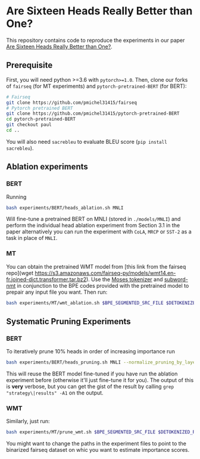 # Are Sixteen Heads Really Better than One?

This repository contains code to reproduce the experiments in our paper [Are Sixteen Heads Really Better than One?](https://arxiv.org/abs/1905.10650).

## Prerequisite

First, you will need python >=3.6 with `pytorch>=1.0`. Then, clone our forks of `fairseq` (for MT experiments) and `pytorch-pretrained-BERT` (for BERT):

```bash
# Fairseq
git clone https://github.com/pmichel31415/fairseq
# Pytorch pretrained BERT
git clone https://github.com/pmichel31415/pytorch-pretrained-BERT
cd pytorch-pretrained-BERT
git checkout paul
cd ..
```

You will also need `sacrebleu` to evaluate BLEU score  (`pip install sacrebleu`).

## Ablation experiments

### BERT

Running

```bash
bash experiments/BERT/heads_ablation.sh MNLI
```

Will fine-tune a pretrained BERT on MNLI (stored in `./models/MNLI`) and perform the individual head ablation experiment from Section 3.1 in the paper alternatively you can run the experiment with `CoLA`, `MRCP` or `SST-2` as a task in place of `MNLI`.

### MT

You can obtain the pretrained WMT model from [this link from the fairseq repo](wget https://s3.amazonaws.com/fairseq-py/models/wmt14.en-fr.joined-dict.transformer.tar.bz2). Use the [Moses tokenizer](https://github.com/moses-smt/mosesdecoder) and [subword-nmt](https://github.com/rsennrich/subword-nmt) in conjunction to the BPE codes provided with the pretrained model to prepair any input file you want. Then run:

```bash
bash experiments/MT/wmt_ablation.sh $BPE_SEGMENTED_SRC_FILE $DETOKENIZED_REF_FILE
```

## Systematic Pruning Experiments

### BERT

To iteratively prune 10% heads in order of increasing importance run

```bash
bash experiments/BERT/heads_pruning.sh MNLI --normalize_pruning_by_layer
```

This will reuse the BERT model fine-tuned if you have run the ablation experiment before (otherwise it'll just fine-tune it for you). The output of this is **very** verbose, but you can get the gist of the result by calling `grep "strategy\|results" -A1` on the output.

### WMT

Similarly, just run:

```bash
bash experiments/MT/prune_wmt.sh $BPE_SEGMENTED_SRC_FILE $DETOKENIZED_REF_FILE
```

You might want to change the paths in the experiment files to point to the binarized fairseq dataset on whic you want to estimate importance scores.
